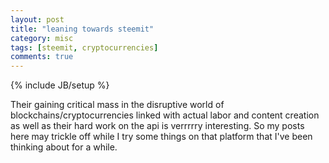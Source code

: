```yaml
---
layout: post
title: "leaning towards steemit"
category: misc
tags: [steemit, cryptocurrencies]
comments: true
---
```

{% include JB/setup %}
  
Their gaining critical mass in the disruptive world of blockchains/cryptocurrencies linked with actual labor and content creation as well as their hard work on the api is verrrrry interesting.  So my posts here may trickle off while I try some things on that platform that I've been thinking about for a while.
